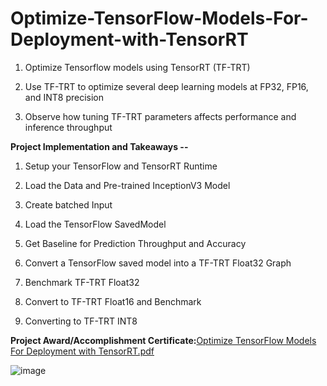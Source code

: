 # Optimize-TensorFlow-Models-For-Deployment-with-TensorRT

1. Optimize Tensorflow models using TensorRT (TF-TRT)

2. Use TF-TRT to optimize several deep learning models at FP32, FP16, and INT8 precision 

3. Observe how tuning TF-TRT parameters affects performance and inference throughput


**Project Implementation and Takeaways --**

1. Setup your TensorFlow and TensorRT Runtime

2. Load the Data and Pre-trained InceptionV3 Model 

3. Create batched Input

4. Load the TensorFlow SavedModel

5. Get Baseline for Prediction Throughput and Accuracy

6. Convert a TensorFlow saved model into a TF-TRT Float32 Graph

7. Benchmark TF-TRT Float32

8. Convert to TF-TRT Float16 and Benchmark

9. Converting to TF-TRT INT8


**Project Award/Accomplishment Certificate:**[Optimize TensorFlow Models For Deployment with TensorRT.pdf](https://github.com/Pikachu0405/Optimize-TensorFlow-Models-For-Deployment-with-TensorRT/files/7660615/Optimize.TensorFlow.Models.For.Deployment.with.TensorRT.pdf)

![image](https://user-images.githubusercontent.com/93926742/144847359-bf3fbd97-0780-4c49-9fba-c3bbf28a4b51.png)
